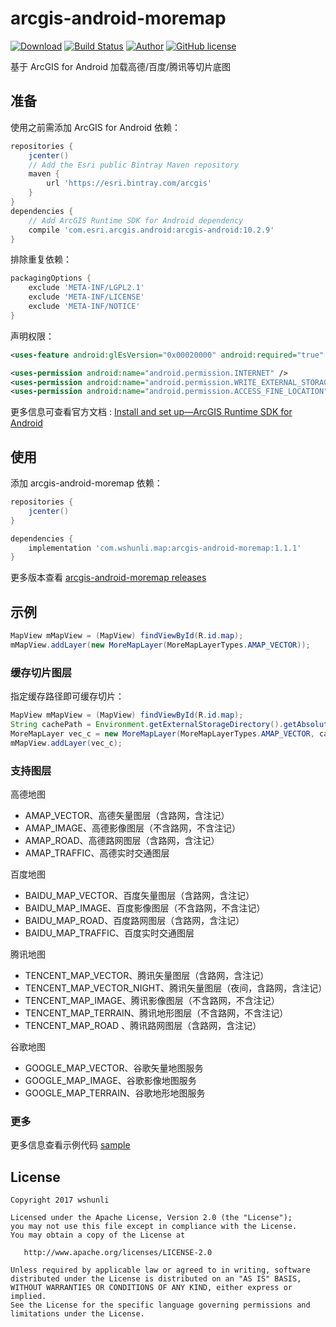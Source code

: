 # arcgis-android-moremap

[![Download](https://api.bintray.com/packages/wshunli/maven/arcgis-android-moremap/images/download.svg)](https://bintray.com/wshunli/maven/arcgis-android-moremap/_latestVersion)
[![Build Status](https://travis-ci.org/wshunli/arcgis-android-moremap.svg?branch=master)](https://travis-ci.org/wshunli/arcgis-android-moremap)
[![Author](https://img.shields.io/badge/Author-wshunli-0E7FBF.svg)](http://www.wshunli.com)
[![GitHub license](https://img.shields.io/github/license/wshunli/arcgis-android-moremap.svg)](https://github.com/wshunli/arcgis-android-moremap/blob/master/LICENSE)

基于 ArcGIS for Android 加载高德/百度/腾讯等切片底图

## 准备

使用之前需添加 ArcGIS for Android 依赖：

```groovy
repositories {
    jcenter()
    // Add the Esri public Bintray Maven repository
    maven {
        url 'https://esri.bintray.com/arcgis'
    }
}
dependencies {
    // Add ArcGIS Runtime SDK for Android dependency
    compile 'com.esri.arcgis.android:arcgis-android:10.2.9'
}
```

排除重复依赖：

```groovy
packagingOptions {
    exclude 'META-INF/LGPL2.1'
    exclude 'META-INF/LICENSE'
    exclude 'META-INF/NOTICE'
}
```

声明权限：

``` XML
<uses-feature android:glEsVersion="0x00020000" android:required="true" />

<uses-permission android:name="android.permission.INTERNET" />
<uses-permission android:name="android.permission.WRITE_EXTERNAL_STORAGE" />
<uses-permission android:name="android.permission.ACCESS_FINE_LOCATION" />
```

更多信息可查看官方文档 : [Install and set up—ArcGIS Runtime SDK for Android](https://developers.arcgis.com/android/10-2/guide/install-and-set-up.htm)

## 使用

添加 arcgis-android-moremap 依赖：

```groovy
repositories {
    jcenter()
}

dependencies {
    implementation 'com.wshunli.map:arcgis-android-moremap:1.1.1'
}
```

更多版本查看 [arcgis-android-moremap releases](https://github.com/wshunli/arcgis-android-moremap/releases)

## 示例

``` Java
MapView mMapView = (MapView) findViewById(R.id.map);
mMapView.addLayer(new MoreMapLayer(MoreMapLayerTypes.AMAP_VECTOR));
```

### 缓存切片图层

指定缓存路径即可缓存切片：

``` Java
MapView mMapView = (MapView) findViewById(R.id.map);
String cachePath = Environment.getExternalStorageDirectory().getAbsoluteFile() + "/MoreMapCache";
MoreMapLayer vec_c = new MoreMapLayer(MoreMapLayerTypes.AMAP_VECTOR, cachePath);
mMapView.addLayer(vec_c);
```

### 支持图层

高德地图

- AMAP_VECTOR、高德矢量图层（含路网，含注记）
- AMAP_IMAGE、高德影像图层（不含路网，不含注记）
- AMAP_ROAD、高德路网图层（含路网，含注记）
- AMAP_TRAFFIC、高德实时交通图层

百度地图

- BAIDU_MAP_VECTOR、百度矢量图层（含路网，含注记）
- BAIDU_MAP_IMAGE、百度影像图层（不含路网，不含注记）
- BAIDU_MAP_ROAD、百度路网图层（含路网，含注记）
- BAIDU_MAP_TRAFFIC、百度实时交通图层

腾讯地图

- TENCENT_MAP_VECTOR、腾讯矢量图层（含路网，含注记）
- TENCENT_MAP_VECTOR_NIGHT、腾讯矢量图层（夜间，含路网，含注记）
- TENCENT_MAP_IMAGE、腾讯影像图层（不含路网，不含注记）
- TENCENT_MAP_TERRAIN、腾讯地形图层（不含路网，不含注记）
- TENCENT_MAP_ROAD 、腾讯路网图层（含路网，含注记）

谷歌地图

- GOOGLE_MAP_VECTOR、谷歌矢量地图服务
- GOOGLE_MAP_IMAGE、谷歌影像地图服务
- GOOGLE_MAP_TERRAIN、谷歌地形地图服务

### 更多

更多信息查看示例代码 [sample](https://github.com/wshunli/arcgis-android-moremap/tree/master/app)

## License

    Copyright 2017 wshunli

    Licensed under the Apache License, Version 2.0 (the "License");
    you may not use this file except in compliance with the License.
    You may obtain a copy of the License at

       http://www.apache.org/licenses/LICENSE-2.0

    Unless required by applicable law or agreed to in writing, software
    distributed under the License is distributed on an "AS IS" BASIS,
    WITHOUT WARRANTIES OR CONDITIONS OF ANY KIND, either express or implied.
    See the License for the specific language governing permissions and
    limitations under the License.
